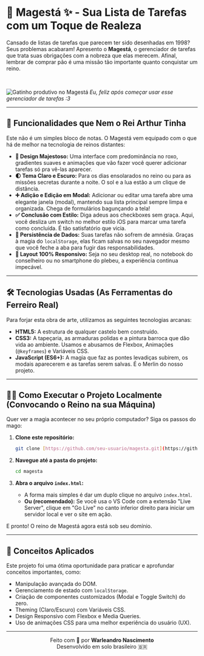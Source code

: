 # 👑 Magestá ✨ - Sua Lista de Tarefas com um Toque de Realeza

Cansado de listas de tarefas que parecem ter sido desenhadas em 1998? Seus problemas acabaram! Apresento o **Magestá**, o gerenciador de tarefas que trata suas obrigações com a nobreza que elas merecem. Afinal, lembrar de comprar pão é uma missão tão importante quanto conquistar um reino.

<br>

![Gatinho produtivo no Magestá](https://i.imgur.com/WTq20Sz.gif)
*Eu, feliz após começar usar esse gerenciador de tarefas :3*

---

## 🚀 Funcionalidades que Nem o Rei Arthur Tinha

Este não é um simples bloco de notas. O Magestá vem equipado com o que há de melhor na tecnologia de reinos distantes:

* **🎨 Design Majestoso:** Uma interface com predominância no roxo, gradientes suaves e animações que vão fazer você querer adicionar tarefas só pra vê-las aparecer.
* **🌓 Tema Claro e Escuro:** Para os dias ensolarados no reino ou para as missões secretas durante a noite. O sol e a lua estão a um clique de distância.
* **➕ Adição e Edição em Modal:** Adicionar ou editar uma tarefa abre uma elegante janela (modal), mantendo sua lista principal sempre limpa e organizada. Chega de formulários bagunçando a tela!
* **✅ Conclusão com Estilo:** Diga adeus aos checkboxes sem graça. Aqui, você desliza um switch no melhor estilo iOS para marcar uma tarefa como concluída. É tão satisfatório que vicia.
* **💾 Persistência de Dados:** Suas tarefas não sofrem de amnésia. Graças à magia do `localStorage`, elas ficam salvas no seu navegador mesmo que você feche a aba para fugir das responsabilidades.
* **📱 Layout 100% Responsivo:** Seja no seu desktop real, no notebook do conselheiro ou no smartphone do plebeu, a experiência continua impecável.

---

## 🛠️ Tecnologias Usadas (As Ferramentas do Ferreiro Real)

Para forjar esta obra de arte, utilizamos as seguintes tecnologias arcanas:

* **HTML5:** A estrutura de qualquer castelo bem construído.
* **CSS3:** A tapeçaria, as armaduras polidas e a pintura barroca que dão vida ao ambiente. Usamos e abusamos de Flexbox, Animações (`@keyframes`) e Variáveis CSS.
* **JavaScript (ES6+):** A magia que faz as pontes levadiças subirem, os modais aparecerem e as tarefas serem salvas. É o Merlin do nosso projeto.

---

## 🏃‍♂️ Como Executar o Projeto Localmente (Convocando o Reino na sua Máquina)

Quer ver a magia acontecer no seu próprio computador? Siga os passos do mago:

1.  **Clone este repositório:**
    ```bash
    git clone [https://github.com/seu-usuario/magesta.git](https://github.com/seu-usuario/magesta.git)
    ```

2.  **Navegue até a pasta do projeto:**
    ```bash
    cd magesta
    ```

3.  **Abra o arquivo `index.html`:**
    * A forma mais simples é dar um duplo clique no arquivo `index.html`.
    * **Ou (recomendado):** Se você usa o VS Code com a extensão "Live Server", clique em "Go Live" no canto inferior direito para iniciar um servidor local e ver o site em ação.

E pronto! O reino de Magestá agora está sob seu domínio.

---

## 🧠 Conceitos Aplicados

Este projeto foi uma ótima oportunidade para praticar e aprofundar conceitos importantes, como:

* Manipulação avançada do DOM.
* Gerenciamento de estado com `localStorage`.
* Criação de componentes customizados (Modal e Toggle Switch) do zero.
* Theming (Claro/Escuro) com Variáveis CSS.
* Design Responsivo com Flexbox e Media Queries.
* Uso de animações CSS para uma melhor experiência do usuário (UX).

---

<p align="center">
  Feito com 💜 por <strong>Warleandro Nascimento</strong>
  <br>
  Desenvolvido em solo brasileiro 🇧🇷
</p>

